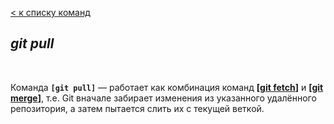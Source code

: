 [< к списку команд](./update.md)

## *git pull*

<br/>

Команда **`[git pull]`** — работает как комбинация команд **[[git fetch](./fetch.md)]** и **[[git merge](./merge.md)]**, т.е. Git вначале забирает изменения из указанного удалённого репозитория, а затем пытается слить их с текущей веткой.